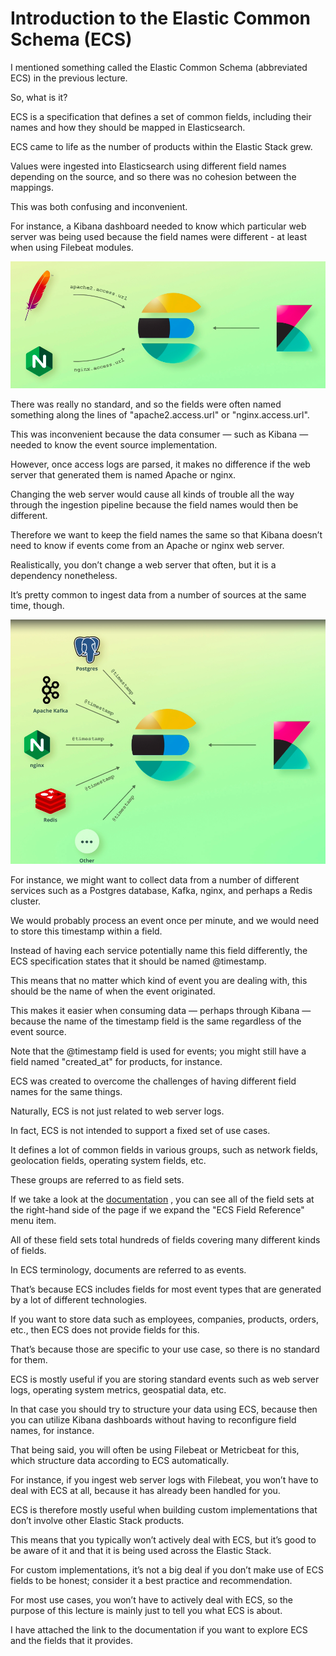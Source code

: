 # Introduction to the Elastic Common Schema (ECS)

I mentioned something called the Elastic Common Schema (abbreviated ECS) in the previous lecture.

So, what is it?

ECS is a specification that defines a set of common fields, including their names and how they should be mapped in Elasticsearch.

ECS came to life as the number of products within the Elastic Stack grew.

Values were ingested into Elasticsearch using different field names depending on the source,  and so there was no cohesion between the mappings.

This was both confusing and inconvenient.

For instance, a Kibana dashboard needed to know which particular web server was being used because the field names were different - at least when using Filebeat modules.

![](images/2022-09-16_23-25.png)

There was really no standard, and so the fields were often named something along the lines of "apache2.access.url" or "nginx.access.url".

This was inconvenient because the data consumer — such as Kibana — needed to know the event source implementation.

However, once access logs are parsed, it makes no difference if the web server that generated them is named Apache or nginx.

Changing the web server would cause all kinds of trouble all the way through the ingestion pipeline because the field names would then be different.

Therefore we want to keep the field names the same so that Kibana doesn’t need to know if events come from an Apache or nginx web server.

Realistically, you don’t change a web server that often, but it is a dependency nonetheless.

It’s pretty common to ingest data from a number of sources at the same time, though.

![](images/2022-09-16_23-26.png)

For instance, we might want to collect data from a number of different services such as a Postgres database, Kafka, nginx, and perhaps a Redis cluster.

We would probably process an event once per minute, and we would need to store this timestamp within a field.

Instead of having each service potentially name this field differently, the ECS specification states that it should be named @timestamp.

This means that no matter which kind of event you are dealing with, this should be the name of when the event originated.

This makes it easier when consuming data — perhaps through Kibana — because the name of the timestamp field is the same regardless of the event source.

Note that the @timestamp field is used for events; you might still have a field named  "created_at" for products, for instance.

ECS was created to overcome the challenges of having different field names for the same things.

Naturally, ECS is not just related to web server logs.

In fact, ECS is not intended to support a fixed set of use cases.

It defines a lot of common fields in various groups, such as network fields, geolocation fields, operating system fields, etc.

These groups are referred to as field sets.

If we take a look at the [documentation](https://www.elastic.co/guide/en/ecs/current/ecs-reference.html) , you can see all of the field sets at the right-hand side of the page if we expand the "ECS Field Reference" menu item.

All of these field sets total hundreds of fields covering many different kinds of fields.

In ECS terminology, documents are referred to as events.

That’s because ECS includes fields for most event types that are generated by a lot of different technologies.

If you want to store data such as employees, companies, products, orders, etc., then ECS does not provide fields for this.

That’s because those are specific to your use case, so there is no standard for them.

ECS is mostly useful if you are storing standard events such as web server logs, operating system metrics, geospatial data, etc.

In that case you should try to structure your data using ECS, because then you can utilize Kibana dashboards without having to reconfigure field names, for instance.

That being said, you will often be using Filebeat or Metricbeat for this, which structure data according to ECS automatically.

For instance, if you ingest web server logs with Filebeat, you won’t have to deal with ECS at all, because it has already been handled for you.

ECS is therefore mostly useful when building custom implementations that don’t involve other Elastic Stack products.

This means that you typically won’t actively deal with ECS, but it’s good to be aware of it and that it is being used across the Elastic Stack.

For custom implementations, it’s not a big deal if you don’t make use of ECS fields to be honest; consider it a best practice and recommendation.

For most use cases, you won’t have to actively deal with ECS, so the purpose of this lecture is mainly just to tell you what ECS is about.

I have attached the link to the documentation if you want to explore ECS and the fields that it provides.

